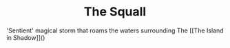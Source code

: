 <h1><center>The Squall</h1></center>
'Sentient' magical storm that roams the waters surrounding The [[The Island in Shadow]](<Island in Shadow>)